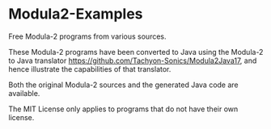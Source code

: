 # Modula2-Examples

Free Modula-2 programs from various sources.

These Modula-2 programs have been converted to Java using the Modula-2 to Java translator https://github.com/Tachyon-Sonics/Modula2Java17, and hence illustrate the capabilities of that translator.

Both the original Modula-2 sources and the generated Java code are available.

The MIT License only applies to programs that do not have their own license.
